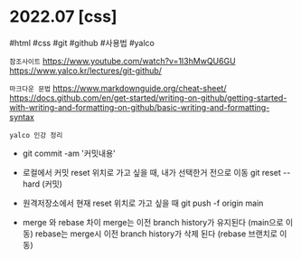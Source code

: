 # 2022.07 [css]
#html #css #git #github #사용법 #yalco

`참조사이트`
https://www.youtube.com/watch?v=1I3hMwQU6GU
https://www.yalco.kr/lectures/git-github/

`마크다운 문법`
https://www.markdownguide.org/cheat-sheet/
https://docs.github.com/en/get-started/writing-on-github/getting-started-with-writing-and-formatting-on-github/basic-writing-and-formatting-syntax

`yalco 인강 정리`
* git commit -am '커밋내용'

* 로컬에서 커밋 reset 위치로 가고 싶을 때, 내가 선택한거 전으로 이동
git reset --hard (커밋)

* 원격저장소에서 현재 reset 위치로 가고 싶을 때
git push -f origin main

* merge 와 rebase 차이
merge는 이전 branch history가 유지된다 (main으로 이동)
rebase는 merge시 이전 branch history가 삭제 된다 (rebase 브랜치로 이동)

